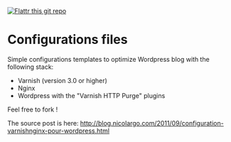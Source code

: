 [![Flattr this git repo](http://api.flattr.com/button/flattr-badge-large.png)](https://flattr.com/submit/auto?user_id=nicolargo&url=https://github.com/nicolargo/varnish-nginx-wordpress&title=varnish-nginx-wordpress&language=en_GB&tags=github&category=rest) 

Configurations files
====================

Simple configurations templates to optimize Wordpress blog with the following stack:

- Varnish (version 3.0 or higher)
- Nginx
- Wordpress with the "Varnish HTTP Purge" plugins

Feel free to fork !

The source post is here: http://blog.nicolargo.com/2011/09/configuration-varnishnginx-pour-wordpress.html

